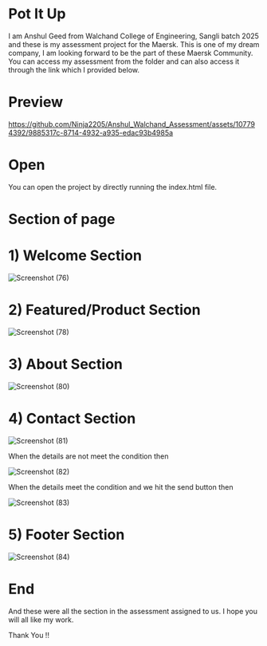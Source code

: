 # Pot It Up 

I am Anshul Geed from Walchand College of Engineering, Sangli batch 2025 and these is my assessment project for the Maersk. This is one of my dream company, I am looking forward to be the part of these Maersk Community. You can access my assessment from the folder and can also access it through the link which I provided below.

# Preview

https://github.com/Ninja2205/Anshul_Walchand_Assessment/assets/107794392/9885317c-8714-4932-a935-edac93b4985a

# Open 
You can open the project by directly running the index.html file.

# Section of page
# 1) Welcome Section

![Screenshot (76)](https://github.com/Ninja2205/Anshul_Walchand_Assessment/assets/107794392/35d13573-a6de-4697-bb52-8fa8c6804bae)

# 2) Featured/Product Section

![Screenshot (78)](https://github.com/Ninja2205/Anshul_Walchand_Assessment/assets/107794392/47b8bd11-a6b7-4e2d-8346-dc976f0360ba)

# 3) About Section

![Screenshot (80)](https://github.com/Ninja2205/Anshul_Walchand_Assessment/assets/107794392/c2f361d5-17d6-4509-87db-cb4187a5c382)

# 4) Contact Section 

![Screenshot (81)](https://github.com/Ninja2205/Anshul_Walchand_Assessment/assets/107794392/c20aae3c-35a2-401e-a535-c90be3ca76aa)

When the details are not meet the condition then 

![Screenshot (82)](https://github.com/Ninja2205/Anshul_Walchand_Assessment/assets/107794392/7b9ceb64-ef6f-4be5-a524-33fa201ba2e7)

When the details meet the condition and we hit the send button then 

![Screenshot (83)](https://github.com/Ninja2205/Anshul_Walchand_Assessment/assets/107794392/6c255b39-6499-4b55-b4b9-588e0f2f5f00)

# 5) Footer Section

![Screenshot (84)](https://github.com/Ninja2205/Anshul_Walchand_Assessment/assets/107794392/9fc92dab-eb62-47b1-84c0-02e02fa0648b)

# End 
And these were all the section in the assessment assigned to us.
I hope you will all like my work.

Thank You !!




